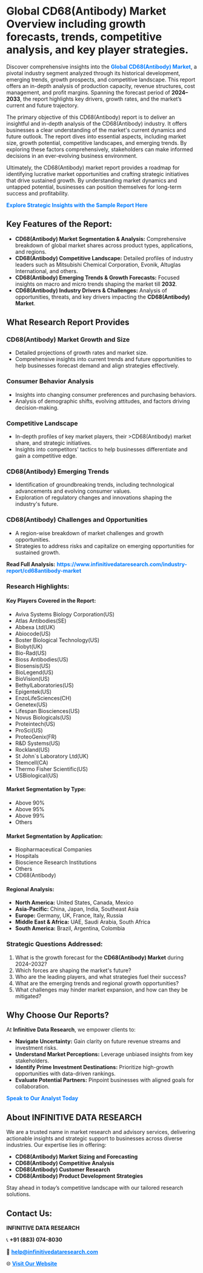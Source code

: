 <h1>Global CD68(Antibody) Market Overview including growth forecasts, trends, competitive analysis, and key player strategies.</h1>
<p>
Discover comprehensive insights into the 
<a href="https://www.infinitivedataresearch.com/industry-report/cd68antibody-market" rel="dofollow" style="color: #007BFF; text-decoration: none;"><strong>Global CD68(Antibody) Market</strong></a>, a pivotal industry segment analyzed through its historical development, emerging trends, growth prospects, and competitive landscape. This report offers an in-depth analysis of production capacity, revenue structures, cost management, and profit margins. Spanning the forecast period of <strong>2024–2033</strong>, the report highlights key drivers, growth rates, and the market’s current and future trajectory.
</p>
<p>
The primary objective of this CD68(Antibody) report is to deliver an insightful and in-depth analysis of the CD68(Antibody) industry. It offers businesses a clear understanding of the market's current dynamics and future outlook. The report dives into essential aspects, including market size, growth potential, competitive landscapes, and emerging trends. By exploring these factors comprehensively, stakeholders can make informed decisions in an ever-evolving business environment.
</p>
<p>
Ultimately, the CD68(Antibody) market report provides a roadmap for identifying lucrative market opportunities and crafting strategic initiatives that drive sustained growth. By understanding market dynamics and untapped potential, businesses can position themselves for long-term success and profitability.
</p>
<p>
<a href="https://www.infinitivedataresearch.com/request-sample/reportId=112622" style="color: #007BFF; text-decoration: none;"><strong>Explore Strategic Insights with the Sample Report Here</strong></a>
</p>

<h2>Key Features of the Report:</h2>
<ul>
<li><strong>CD68(Antibody) Market Segmentation & Analysis:</strong> Comprehensive breakdown of global market shares across product types, applications, and regions.</li>
<li><strong>CD68(Antibody) Competitive Landscape:</strong> Detailed profiles of industry leaders such as Mitsubishi Chemical Corporation, Evonik, Altuglas International, and others.</li>
<li><strong>CD68(Antibody) Emerging Trends & Growth Forecasts:</strong> Focused insights on macro and micro trends shaping the market till <strong>2032</strong>.</li>
<li><strong>CD68(Antibody) Industry Drivers & Challenges:</strong> Analysis of opportunities, threats, and key drivers impacting the <strong>CD68(Antibody) Market</strong>.</li>
</ul>

<h2>What Research Report Provides</h2>
<h3>CD68(Antibody) Market Growth and Size</h3>
<ul>
<li>Detailed projections of growth rates and market size.</li>
<li>Comprehensive insights into current trends and future opportunities to help businesses forecast demand and align strategies effectively.</li>
</ul>

<h3>Consumer Behavior Analysis</h3>
<ul>
<li>Insights into changing consumer preferences and purchasing behaviors.</li>
<li>Analysis of demographic shifts, evolving attitudes, and factors driving decision-making.</li>
</ul>

<h3>Competitive Landscape</h3>
<ul>
<li>In-depth profiles of key market players, their >CD68(Antibody) market share, and strategic initiatives.</li>
<li>Insights into competitors' tactics to help businesses differentiate and gain a competitive edge.</li>
</ul>

<h3>CD68(Antibody) Emerging Trends</h3>
<ul>
<li>Identification of groundbreaking trends, including technological advancements and evolving consumer values.</li>
<li>Exploration of regulatory changes and innovations shaping the industry's future.</li>
</ul>

<h3>CD68(Antibody) Challenges and Opportunities</h3>
<ul>
<li>A region-wise breakdown of market challenges and growth opportunities.</li>
<li>Strategies to address risks and capitalize on emerging opportunities for sustained growth.</li>
</ul>
<p><strong>Read Full Analysis:</strong> <a href="https://www.infinitivedataresearch.com/industry-report/cd68antibody-market" rel="dofollow" style="color: #007BFF; text-decoration: none;"><strong>https://www.infinitivedataresearch.com/industry-report/cd68antibody-market</strong></a></p>
<h3>Research Highlights:</h3>
<h4>Key Players Covered in the Report:</h4>
<ul><li>Aviva Systems Biology Corporation(US)</li><li>Atlas Antibodies(SE)</li><li>Abbexa Ltd(UK)</li><li>Abiocode(US)</li><li>Boster Biological Technology(US)</li><li>Biobyt(UK)</li><li>Bio-Rad(US)</li><li>Bioss Antibodies(US)</li><li>Biosensis(US)</li><li>BioLegend(US)</li><li>BioVision(US)</li><li>BethylLaboratories(US)</li><li>Epigentek(US)</li><li>EnzoLifeSciences(CH)</li><li>Genetex(US)</li><li>Lifespan Biosciences(US)</li><li>Novus Biologicals(US)</li><li>Proteintech(US)</li><li>ProSci(US)</li><li>ProteoGenix(FR)</li><li>R&amp;D Systems(US)</li><li>Rockland(US)</li><li>St John`s Laboratory Ltd(UK)</li><li>Stemcell(CA)</li><li>Thermo Fisher Scientific(US)</li><li>USBiological(US)</li></ul>
<h4>Market Segmentation by Type:</h4>
<ul><li>Above 90%</li><li>Above 95%</li><li>Above 99%</li><li>Others</li></ul>
<h4>Market Segmentation by Application:</h4>
<ul><li>Biopharmaceutical Companies</li><li>Hospitals</li><li>Bioscience Research Institutions</li><li>Others</li><li>CD68(Antibody)</li></ul>

<h4>Regional Analysis:</h4>
<ul>
<li><strong>North America:</strong> United States, Canada, Mexico</li>
<li><strong>Asia-Pacific:</strong> China, Japan, India, Southeast Asia</li>
<li><strong>Europe:</strong> Germany, UK, France, Italy, Russia</li>
<li><strong>Middle East & Africa:</strong> UAE, Saudi Arabia, South Africa</li>
<li><strong>South America:</strong> Brazil, Argentina, Colombia</li>
</ul>

<h3>Strategic Questions Addressed:</h3>
<ol>
<li>What is the growth forecast for the <strong>CD68(Antibody) Market</strong> during 2024–2032?</li>
<li>Which forces are shaping the market's future?</li>
<li>Who are the leading players, and what strategies fuel their success?</li>
<li>What are the emerging trends and regional growth opportunities?</li>
<li>What challenges may hinder market expansion, and how can they be mitigated?</li>
</ol>

<h2>Why Choose Our Reports?</h2>
<p>At <strong>Infinitive Data Research</strong>, we empower clients to:</p>
<ul>
<li><strong>Navigate Uncertainty:</strong> Gain clarity on future revenue streams and investment risks.</li>
<li><strong>Understand Market Perceptions:</strong> Leverage unbiased insights from key stakeholders.</li>
<li><strong>Identify Prime Investment Destinations:</strong> Prioritize high-growth opportunities with data-driven rankings.</li>
<li><strong>Evaluate Potential Partners:</strong> Pinpoint businesses with aligned goals for collaboration.</li>
</ul>
<p><a href="https://www.infinitivedataresearch.com/industry-report/cd68antibody-market" rel="dofollow" style="color: #007BFF; text-decoration: none;"><strong>Speak to Our Analyst Today</strong></a></p>

<h2>About INFINITIVE DATA RESEARCH</h2>
<p>We are a trusted name in market research and advisory services, delivering actionable insights and strategic support to businesses across diverse industries. Our expertise lies in offering:</p>
<ul>
<li><strong>CD68(Antibody) Market Sizing and Forecasting</strong></li>
<li><strong>CD68(Antibody) Competitive Analysis</strong></li>
<li><strong>CD68(Antibody) Customer Research</strong></li>
<li><strong>CD68(Antibody) Product Development Strategies</strong></li>
</ul>
<p>Stay ahead in today’s competitive landscape with our tailored research solutions.</p>

<h2>Contact Us:</h2>
<p><strong>INFINITIVE DATA RESEARCH</strong></p>
<p>📞 <strong>+91 (883) 074-8030</strong></p>
<p>📧 <strong><a href="mailto:help@infinitivedataresearch.com" style="color: #007BFF;">help@infinitivedataresearch.com</a></strong></p>
<p>🌐 <strong><a href="https://www.infinitivedataresearch.com" rel="dofollow" style="color: #007BFF;">Visit Our Website</a></strong></p>